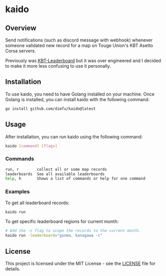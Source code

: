 # kaido

## Overview

Send notifications (such as discord message with webhook) whenever
someone validated new record for a map on Touge Union's KBT Asetto Corsa servers.

Previously was [KBT-Leaderboard](https://github.com/dimfu/KBT-leaderboard)
but it was over engineered and I decided to make it more less confusing to use
it personally.

## Installation

To use kaido, you need to have Golang installed on your machine.
Once Golang is installed, you can install kaido with the following command:

```bash
go install github.com/dimfu/kaido@latest
```

## Usage

After installation, you can run kaido using the following command:

```bash
kaido [command] [flags]
```

### Commands

```bash
run, r        collect all or some map records
leaderboards  See all available leaderboards
help, h       Shows a list of commands or help for one command
```

### Examples

To get all leaderboard records:

```bash
kaido run
```

To get specific leaderboard regions for current month:

```bash
# Add the -c flag to scope the records to the current month.
kaido run -leaderboard="gunma, kanagawa -c"
```

## License

This project is licensed under the MIT License - see the [LICENSE](./LICENSE)
file for details.
